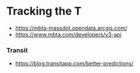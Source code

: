 # Tracking the T
- https://mbta-massdot.opendata.arcgis.com/
- https://www.mbta.com/developers/v3-api
### Transit
- https://blog.transitapp.com/better-predictions/
